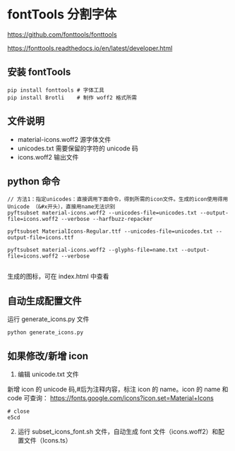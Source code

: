 # fontTools 分割字体

https://github.com/fonttools/fonttools

https://fonttools.readthedocs.io/en/latest/developer.html

## 安装 fontTools

```
pip install fonttools # 字体工具
pip install Brotli    # 制作 woff2 格式所需
```

## 文件说明

- material-icons.woff2 源字体文件
- unicodes.txt 需要保留的字符的 unicode 码
- icons.woff2 输出文件

## python 命令

```
// 方法1：指定unicodes：直接调用下面命令，得到所需的icon文件。生成的icon使用得用 Unicode （&#x开头），直接用name无法识别
pyftsubset material-icons.woff2 --unicodes-file=unicodes.txt --output-file=icons.woff2 --verbose --harfbuzz-repacker

pyftsubset MaterialIcons-Regular.ttf --unicodes-file=unicodes.txt --output-file=icons.ttf

pyftsubset material-icons.woff2 --glyphs-file=name.txt --output-file=icons.woff2 --verbose


```

生成的图标，可在 index.html 中查看

## 自动生成配置文件

运行 generate_icons.py 文件

```
python generate_icons.py
```

## 如果修改/新增 icon

1. 编辑 unicode.txt 文件

新增 icon 的 unicode 码,#后为注释内容，标注 icon 的 name。icon 的 name 和 code 可查询： https://fonts.google.com/icons?icon.set=Material+Icons

```
# close
e5cd
```

2. 运行 subset_icons_font.sh 文件，自动生成 font 文件（icons.woff2）和配置文件（Icons.ts）
